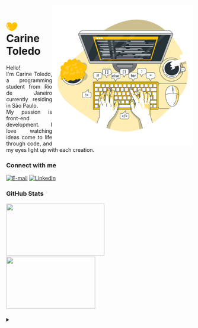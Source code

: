 <div>
<img align="right" alt="Developer vector created by storyset - www.freepik.com" height="380" src=".github/images/desktop.png">
</div>
<h1>
    <a href="carinetoledo.github.io/">
     <img align="center" alt="Logo Carine Toledo" width="30px" src=".github/images/yellowhearticon.png"></a>
    <span>Carine Toledo</span>
</h1>

<p align="justify">Hello! <br>
I'm Carine Toledo, a programming student from Rio de Janeiro currently residing in São Paulo. <br>
My passion is front-end development. I love watching ideas come to life through code, and my eyes light up with each creation.  

<h3 align="left">Connect with me</h3>

[![E-mail](https://img.shields.io/badge/-Email-000?style=for-the-badge&logo=microsoft-outlook&logoColor=FFC100&color:FFF)](mailto:carinetoledo92@hotmail.com)
[![LinkedIn](https://img.shields.io/badge/-LinkedIn-000?style=for-the-badge&logo=linkedin&logoColor=FFC100&color:FFF)](https://www.linkedin.com/in/)

<h3 align="left">GitHub Stats</h3>

<div align="left" display:"inline-block">
<img height="140em" width="265em" src="https://github-readme-stats.vercel.app/api?username=carinetoledo&theme=transparent&bg_color=000&border_color=FFC100&hide_title=true&show_icons=true&icon_color=FFC100&title_color=993399&text_color=FFF&include_all_commits=true&count_private=true&hide_rank=true"/>
<img height="140em" width="240em"src="https://github-readme-stats-git-masterrstaa-rickstaa.vercel.app/api/top-langs/?username=carinetoledo&layout=compact&bg_color=000&border_color=FFC100&hide_title=false&title_color=FFC100&text_color=FFF"/>
<br>
</div>
<br>
<details align="left">
  <summary></summary> 
 
  - Badges by <a href="https://shields.io/">shields.io</a><br>
  - GitHub Stats by <a href="https://github.com/anuraghazra/github-readme-stats">anuraghazra</a>
  - Developer vector created by <a href="https://www.freepik.com/vectors/developer">storyset - www.freepik.com</a> (edited by author)
 
  <div align="right">Made with 💛 by <a href="https://github.com/carinetoledo">CT</a>.</div>

</details>
